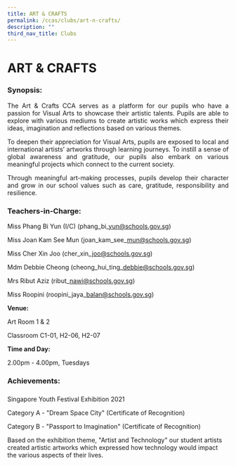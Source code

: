 ```yaml
---
title: ART & CRAFTS
permalink: /ccas/clubs/art-n-crafts/
description: ""
third_nav_title: Clubs
---
```

# ART & CRAFTS

### Synopsis:

<p style="text-align: justify;">The Art & Crafts CCA serves as a platform for our pupils who have a passion for Visual Arts to showcase their artistic talents. Pupils are able to explore with various mediums to create artistic works which express their ideas, imagination and reflections based on various themes.</p> 

<p style="text-align: justify;">To deepen their appreciation for Visual Arts, pupils are exposed to local and international artists’ artworks through learning journeys. To instill a sense of global awareness and gratitude, our pupils also embark on various meaningful projects which connect to the current society.</p>  

<p style="text-align: justify;">Through meaningful art-making processes, pupils develop their character and grow in our school values such as care, gratitude, responsibility and resilience.</p>

### Teachers-in-Charge:  

Miss Phang Bi Yun (I/C) (phang\_bi\_yun@schools.gov.sg)

Miss Joan Kam See Mun (joan\_kam\_see\_mun@schools.gov.sg)

Miss Cher Xin Joo (cher\_xin\_joo@schools.gov.sg)

Mdm Debbie Cheong (cheong\_hui\_ting\_debbie@schools.gov.sg)

Mrs Ribut Aziz (ribut\_nawi@schools.gov.sg)

Miss Roopini (roopini\_jaya\_balan@schools.gov.sg)

  

**Venue:**  

Art Room 1 & 2  

Classroom C1-01, H2-06, H2-07

  

**Time and Day:**

2.00pm - 4.00pm, Tuesdays

  

### Achievements:

### 

Singapore Youth Festival Exhibition 2021  

Category A - "Dream Space City" (Certificate of Recognition)

Category B - "Passport to Imagination" (Certificate of Recognition)

  

Based on the exhibition theme, "Artist and Technology" our student artists created artistic artworks which expressed how technology would impact the various aspects of their lives.